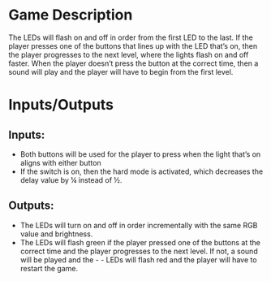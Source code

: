# Game Description
The LEDs will flash on and off in order from the first LED to the last. If the player presses one of the buttons that lines up with the LED that’s on, then the player progresses to the next level, where the lights flash on and off faster. When the player doesn’t press the button at the correct time, then a sound will play and the player will have to begin from the first level.

# Inputs/Outputs
## Inputs:
- Both buttons will be used for the player to press when the light that’s on aligns with either button
- If the switch is on, then the hard mode is activated, which decreases the delay value by ¼ instead of ½.
## Outputs:
- The LEDs will turn on and off in order incrementally with the same RGB value and brightness.
- The LEDs will flash green if the player pressed one of the buttons at the correct time and the player progresses to the next level. If not, a sound will be played and the - - LEDs will flash red and the player will have to restart the game.
